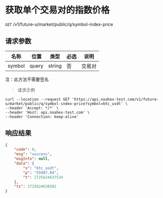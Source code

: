 # 获取单个交易对的指数价格

`GET` /v1/future-u/market/public/q/symbol-index-price

## 请求参数

| 名称   | 位置  | 类型   | 必选 | 说明   |
| ------ | ----- | ------ | ---- | ------ |
| symbol | query | string | 否   | 交易对 |

注：此方法不需要签名

> 请求示例

```shell
curl --location --request GET 'https://api.noahex-test.com/v1/future-u/market/public/q/symbol-index-price?symbol=btc_usdt' \
--header 'Accept: */*' \
--header 'Host: api.noahex-test.com' \
--header 'Connection: keep-alive'
```

## 响应结果

```json
{
    "code": 0,
    "msg": "success",
    "msgInfo": null,
    "data": {
        "s": "btc_usdt",
        "p": "55907.84",
        "t": 1725624637534
    },
    "ts": 1725624638502
}
```

